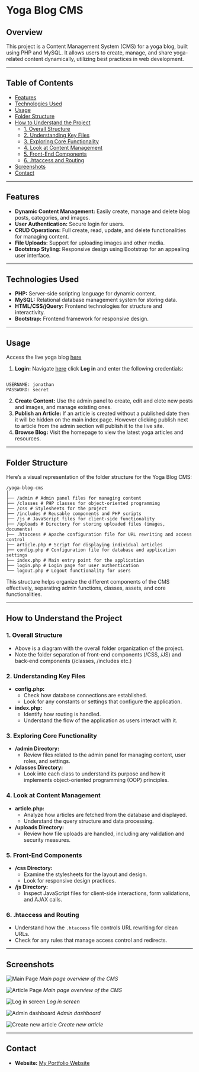 # Yoga Blog CMS

## Overview

This project is a Content Management System (CMS) for a yoga blog, built using PHP and MySQL. It allows users to create, manage, and share yoga-related content dynamically, utilizing best practices in web development.

---

## Table of Contents

- [Features](#features)
- [Technologies Used](#technologies-used)
- [Usage](#usage)
- [Folder Structure](#folder-structure)
- [How to Understand the Project](#how-to-understand-the-project)
  - [1. Overall Structure](#1-overall-structure)
  - [2. Understanding Key Files](#2-understanding-key-files)
  - [3. Exploring Core Functionality](#3-exploring-core-functionality)
  - [4. Look at Content Management](#4-look-at-content-management)
  - [5. Front-End Components](#5-front-end-components)
  - [6. .htaccess and Routing](#6-htaccess-and-routing)
- [Screenshots](#screenshots)
- [Contact](#contact)

---

## Features

- **Dynamic Content Management:** Easily create, manage and delete blog posts, categories, and images.
- **User Authentication:** Secure login for users.
- **CRUD Operations:** Full create, read, update, and delete functionalities for managing content.
- **File Uploads:** Support for uploading images and other media.
- **Bootstrap Styling:** Responsive design using Bootstrap for an appealing user interface.

---

## Technologies Used

- **PHP:** Server-side scripting language for dynamic content.
- **MySQL:** Relational database management system for storing data.
- **HTML/CSS/jQuery:** Frontend technologies for structure and interactivity.
- **Bootstrap:** Frontend framework for responsive design.

---

## Usage

Access the live yoga blog [here](https://magenta-starling-620679.hostingersite.com/)

1. **Login:** Navigate [here](https://magenta-starling-620679.hostingersite.com/) click **Log in** and enter the following credentials:

```

USERNAME: jonathan
PASSWORD: secret

```

2. **Create Content:** Use the admin panel to create, edit and elete new posts and images, and manage existing ones.
3. **Publish an Article:** If an article is created without a published date then it will be hidden on the main index page. However clicking publish next to article from the admin section will publish it to the live site.
4. **Browse Blog:** Visit the homepage to view the latest yoga articles and resources.

---

## Folder Structure

Here’s a visual representation of the folder structure for the Yoga Blog CMS:

```
/yoga-blog-cms
│
├── /admin # Admin panel files for managing content
├── /classes # PHP classes for object-oriented programming
├── /css # Stylesheets for the project
├── /includes # Reusable components and PHP scripts
├── /js # JavaScript files for client-side functionality
├── /uploads # Directory for storing uploaded files (images, documents)
├── .htaccess # Apache configuration file for URL rewriting and access control
├── article.php # Script for displaying individual articles
├── config.php # Configuration file for database and application settings
├── index.php # Main entry point for the application
├── login.php # Login page for user authentication
└── logout.php # Logout functionality for users
```

This structure helps organize the different components of the CMS effectively, separating admin functions, classes, assets, and core functionalities.

---

## How to Understand the Project

### 1. Overall Structure

- Above is a diagram with the overall folder organization of the project.
- Note the folder separation of front-end components (/CSS, /JS) and back-end components
  (/classes, /includes etc.)

### 2. Understanding Key Files

- **config.php:**
  - Check how database connections are established.
  - Look for any constants or settings that configure the application.
- **index.php:**
  - Identify how routing is handled.
  - Understand the flow of the application as users interact with it.

### 3. Exploring Core Functionality

- **/admin Directory:**
  - Review files related to the admin panel for managing content, user roles, and settings.
- **/classes Directory:**
  - Look into each class to understand its purpose and how it implements object-oriented programming (OOP) principles.

### 4. Look at Content Management

- **article.php:**
  - Analyze how articles are fetched from the database and displayed.
  - Understand the query structure and data processing.
- **/uploads Directory:**
  - Review how file uploads are handled, including any validation and security measures.

### 5. Front-End Components

- **/css Directory:**
  - Examine the stylesheets for the layout and design.
  - Look for responsive design practices.
- **/js Directory:**
  - Inspect JavaScript files for client-side interactions, form validations, and AJAX calls.

### 6. .htaccess and Routing

- Understand how the `.htaccess` file controls URL rewriting for clean URLs.
- Check for any rules that manage access control and redirects.

---

## Screenshots

![Main Page](/uploads/screenshot1.png)
_Main page overview of the CMS_

![Article Page](/uploads/screenshot2.png)
_Main page overview of the CMS_

![Log in screen](/uploads/screenshot3.png)
_Log in screen_

![Admin dashboard](/uploads/screenshot4.png)
_Admin dashboard_

![Create new article](/uploads/screenshot5.png)
_Create new article_

---

## Contact

- **Website:** [My Portfolio Website](https://jcainuk.netlify.app/)
